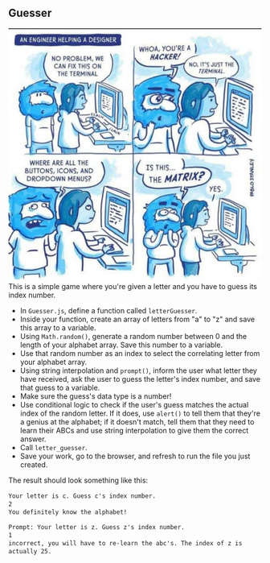 ## Guesser
![](terminalmeme.jpg)
This is a simple game where you're given a letter and you have to guess its index number.

- In `Guesser.js`, define a function called `letterGuesser`.
- Inside your function, create an array of letters from "a" to "z" and save this array to a variable.
- Using `Math.random()`, generate a random number between 0 and the length of your alphabet array. Save this number to a variable.
- Use that random number as an index to select the correlating letter from your alphabet array.
- Using string interpolation and `prompt()`, inform the user what letter they have received, ask the user to guess the letter's index number, and save that guess to a variable.
- Make sure the guess's data type is a number!
- Use conditional logic to check if the user's guess matches the actual index of the random letter. If it does, use `alert()` to tell them that they're a genius at the alphabet; if it doesn't match, tell them that they need to learn their ABCs and use string interpolation to give them the correct answer.
- Call `letter_guesser`.
- Save your work, go to the browser, and refresh to run the file you just created.

The result should look something like this:

```
Your letter is c. Guess c's index number.
2
You definitely know the alphabet!
```

```
Prompt: Your letter is z. Guess z's index number.
1
incorrect, you will have to re-learn the abc's. The index of z is actually 25.
```
